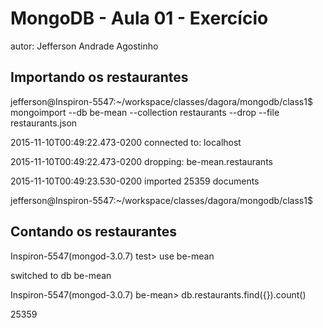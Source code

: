 # MongoDB - Aula 01 - Exercício
autor: Jefferson Andrade Agostinho

## Importando os restaurantes

jefferson@Inspiron-5547:~/workspace/classes/dagora/mongodb/class1$ mongoimport --db be-mean --collection restaurants --drop --file restaurants.json

2015-11-10T00:49:22.473-0200	connected to: localhost

2015-11-10T00:49:22.473-0200	dropping: be-mean.restaurants

2015-11-10T00:49:23.530-0200	imported 25359 documents

jefferson@Inspiron-5547:~/workspace/classes/dagora/mongodb/class1$

## Contando os restaurantes

Inspiron-5547(mongod-3.0.7) test> use be-mean

switched to db be-mean

Inspiron-5547(mongod-3.0.7) be-mean> db.restaurants.find({}).count()

25359
